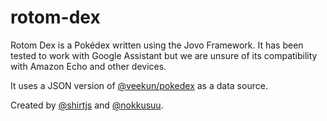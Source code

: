 # rotom-dex
Rotom Dex is a Pokédex written using the Jovo Framework. It has been tested to work with Google Assistant but we are unsure of its compatibility with Amazon Echo and other devices.

It uses a JSON version of [@veekun/pokedex](https://github.com/veekun/pokedex) as a data source.

Created by [@shirtjs](https://github.com/shirtjs) and [@nokkusuu](https://github.com/nokkusuu).

